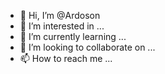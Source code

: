- 👋 Hi, I’m @Ardoson
- 👀 I’m interested in ...
- 🌱 I’m currently learning ...
- 💞️ I’m looking to collaborate on ...
- 📫 How to reach me ...

<!---
Ardoson/Ardoson is a ✨ special ✨ repository because its `README.md` (this file) appears on your GitHub profile.
You can click the Preview link to take a look at your changes.
--->
